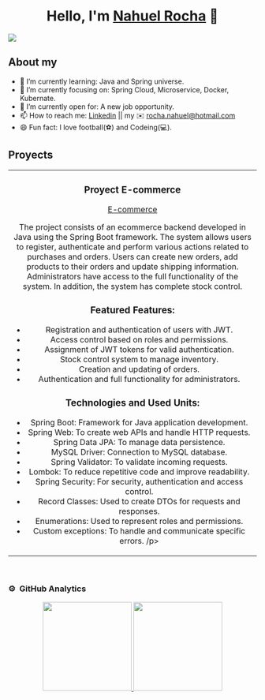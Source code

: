 <div align="center">
<h1 align="center">Hello, I'm <a href="https://aristi.dev">Nahuel Rocha</a> 👋</h1>
</div>
<img src="https://images.app.goo.gl/VEn9CMc759yxHQT49">

## About my

- 🌱 I’m currently learning: Java and Spring universe.
- 🎯 I’m currently focusing on: Spring Cloud, Microservice, Docker, Kubernate.
- 🤔 I’m currently open for: A new job opportunity.
- 📫 How to reach me: <a href="https://www.linkedin.com/in/rocha-nahuel" target="_blank">Linkedin</a> || my ✉️ rocha.nahuel@hotmail.com
- 😄 Fun fact: I love football(⚽) and Codeing(💻).

## <h2>Proyects</h2>
<table>
<tr>
<td width="100%">
<h3 align="center">Proyect E-commerce</h3>
<div align="center">
<a href="https://github.com/NahuelRocha/ProyectEcommerce" target="_blank">E-commerce</a>
<p>
The project consists of an ecommerce backend developed in Java using the Spring Boot framework. The system allows users to register, authenticate and perform various actions related to purchases and orders. Users can create new orders, add products to their orders and update shipping information. Administrators have access to the full functionality of the system. In addition, the system has complete stock control.

  <H3>Featured Features:</H3>

- Registration and authentication of users with JWT.
- Access control based on roles and permissions.
- Assignment of JWT tokens for valid authentication.
- Stock control system to manage inventory.
- Creation and updating of orders.
- Authentication and full functionality for administrators.

<H3>Technologies and Used Units:</H3>

- Spring Boot: Framework for Java application development.
- Spring Web: To create web APIs and handle HTTP requests.
- Spring Data JPA: To manage data persistence.
- MySQL Driver: Connection to MySQL database.
- Spring Validator: To validate incoming requests.
- Lombok: To reduce repetitive code and improve readability.
- Spring Security: For security, authentication and access control.
- Record Classes: Used to create DTOs for requests and responses.
- Enumerations: Used to represent roles and permissions.
- Custom exceptions: To handle and communicate specific errors.
  /p>
</div>                                                                            
</td>
</div>                                                             
</table>                                                                                 
</div>
<br>

### ⚙️ &nbsp;GitHub Analytics

<p align="center">
<a href="https://github.com/NahuelRocha">
  <img height="180em" src="https://github-readme-stats-eight-theta.vercel.app/api?username=NahuelRocha&show_icons=true&theme=algolia&include_all_commits=true&count_private=true"/>
  <img height="180em" src="https://github-readme-stats-eight-theta.vercel.app/api/top-langs/?username=NahuelRocha&layout=compact&langs_count=8&theme=algolia"/>
</a>
</p>
